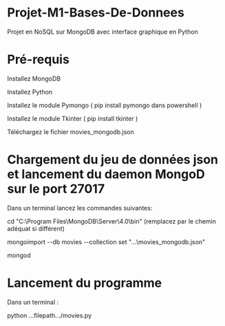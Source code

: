 # Projet-M1-Bases-De-Donnees
Projet en NoSQL sur MongoDB avec interface graphique en Python

# Pré-requis
Installez MongoDB 

Installez Python

Installez le module Pymongo ( pip install pymongo dans powershell )

Installez le module Tkinter ( pip install tkinter )

Téléchargez le fichier movies_mongodb.json 

# Chargement du jeu de données json et lancement du daemon MongoD sur le port 27017  
Dans un terminal lancez les commandes suivantes: 

cd "C:\Program Files\MongoDB\Server\4.0\bin\"  (remplacez par le chemin adéquat si différent)

mongoimport --db movies --collection set "...\movies_mongodb.json"

mongod 

# Lancement du programme
Dans un terminal :

python ...filepath.../movies.py



